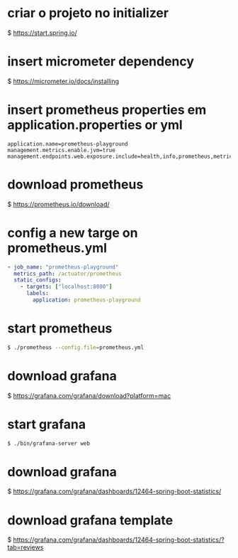 
# criar o projeto no initializer
$ https://start.spring.io/

# insert micrometer dependency
$ https://micrometer.io/docs/installing

# insert prometheus properties em application.properties or yml
``` properties
application.name=prometheus-playground
management.metrics.enable.jvm=true
management.endpoints.web.exposure.include=health,info,prometheus,metrics
```


# download prometheus
$ https://prometheus.io/download/

# config a new targe on prometheus.yml
``` yaml
- job_name: "prometheus-playground"
  metrics_path: /actuator/prometheus
  static_configs:
    - targets: ["localhost:8080"]
      labels:
        application: prometheus-playground
```

# start prometheus
```bash
$ ./prometheus --config.file=prometheus.yml
```

# download grafana
$ https://grafana.com/grafana/download?platform=mac

# start grafana
``` bash
$ ./bin/grafana-server web
```

# download grafana
$ https://grafana.com/grafana/dashboards/12464-spring-boot-statistics/

# download grafana template
$ https://grafana.com/grafana/dashboards/12464-spring-boot-statistics/?tab=reviews
